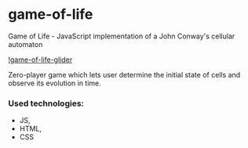 # game-of-life
Game of Life - JavaScript implementation of a John Conway's cellular automaton

[!game-of-life-glider](images/glider.png)

Zero-player game which lets user determine the initial state of cells and observe its
evolution in time.


### Used technologies:
- JS,
- HTML,
- CSS
